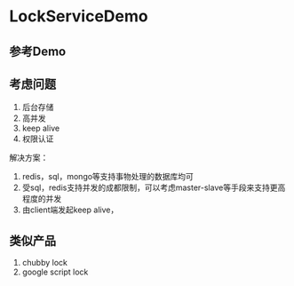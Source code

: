 # LockServiceDemo





## 参考Demo ##



## 考虑问题 ##

1. 后台存储
2. 高并发
3. keep alive
4. 权限认证

解决方案：
1. redis，sql，mongo等支持事物处理的数据库均可
2. 受sql，redis支持并发的成都限制，可以考虑master-slave等手段来支持更高程度的并发
3. 由client端发起keep alive，



## 类似产品 ##

1. chubby lock
2. google script lock
 
